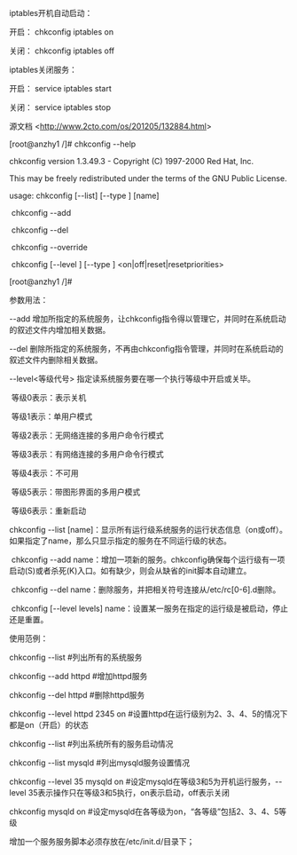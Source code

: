 iptables开机自动启动：

开启： chkconfig iptables on 

关闭： chkconfig iptables off

iptables关闭服务：

开启： service iptables start 

关闭： service iptables stop

 

源文档 <<http://www.2cto.com/os/201205/132884.html>> 



[root@anzhy1 /]# chkconfig --help

chkconfig version 1.3.49.3 - Copyright (C) 1997-2000 Red Hat, Inc.

This may be freely redistributed under the terms of the GNU Public License.

 

usage:   chkconfig [--list] [--type <type>] [name]

​         chkconfig --add <name>

​         chkconfig --del <name>

​         chkconfig --override <name>

​         chkconfig [--level <levels>] [--type <type>] <name> <on|off|reset|resetpriorities>

[root@anzhy1 /]#

 

 

参数用法：

   --add 增加所指定的系统服务，让chkconfig指令得以管理它，并同时在系统启动的叙述文件内增加相关数据。

   --del 删除所指定的系统服务，不再由chkconfig指令管理，并同时在系统启动的叙述文件内删除相关数据。

   --level<等级代号> 指定读系统服务要在哪一个执行等级中开启或关毕。

​      等级0表示：表示关机

​      等级1表示：单用户模式

​      等级2表示：无网络连接的多用户命令行模式

​      等级3表示：有网络连接的多用户命令行模式

​      等级4表示：不可用

​      等级5表示：带图形界面的多用户模式

​      等级6表示：重新启动

 

chkconfig --list [name]：显示所有运行级系统服务的运行状态信息（on或off）。如果指定了name，那么只显示指定的服务在不同运行级的状态。

​    chkconfig --add name：增加一项新的服务。chkconfig确保每个运行级有一项启动(S)或者杀死(K)入口。如有缺少，则会从缺省的init脚本自动建立。

​    chkconfig --del name：删除服务，并把相关符号连接从/etc/rc[0-6].d删除。

​    chkconfig [--level levels] name：设置某一服务在指定的运行级是被启动，停止还是重置。

 

 

使用范例：

chkconfig --list        #列出所有的系统服务

chkconfig --add httpd        #增加httpd服务

chkconfig --del httpd        #删除httpd服务

chkconfig --level httpd 2345 on        #设置httpd在运行级别为2、3、4、5的情况下都是on（开启）的状态

chkconfig --list        #列出系统所有的服务启动情况

chkconfig --list mysqld        #列出mysqld服务设置情况

chkconfig --level 35 mysqld on        #设定mysqld在等级3和5为开机运行服务，--level 35表示操作只在等级3和5执行，on表示启动，off表示关闭

chkconfig mysqld on        #设定mysqld在各等级为on，“各等级”包括2、3、4、5等级

 

 

增加一个服务服务脚本必须存放在/etc/init.d/目录下；